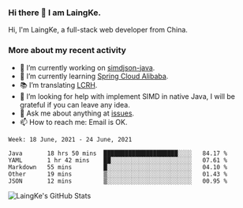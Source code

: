 ### Hi there 👋 I am LaingKe.

Hi, I'm LaingKe, a full-stack web developer from China.

### More about my recent activity

- 🔭 I’m currently working on [simdjson-java](https://github.com/laingke/simdjson-java).
- 🌱 I’m currently learning [Spring Cloud Alibaba](https://github.com/alibaba/spring-cloud-alibaba).
- :books: I’m translating [LCRH](https://github.com/LCTT/LCRH).
- 🤔 I’m looking for help with implement SIMD in native Java, I will be grateful if you can leave any idea.
- 💬 Ask me about anything at [issues](https://github.com/laingke/laingke/issues).
- 📫 How to reach me: Email is OK.

<!--START_SECTION:waka-->
```text
Week: 18 June, 2021 - 24 June, 2021

Java       18 hrs 50 mins  █████████████████████░░░░   84.17 % 
YAML       1 hr 42 mins    ██░░░░░░░░░░░░░░░░░░░░░░░   07.61 % 
Markdown   55 mins         █░░░░░░░░░░░░░░░░░░░░░░░░   04.10 % 
Other      19 mins         ▒░░░░░░░░░░░░░░░░░░░░░░░░   01.43 % 
JSON       12 mins         ▒░░░░░░░░░░░░░░░░░░░░░░░░   00.95 % 
```
<!--END_SECTION:waka-->

![LaingKe's GitHub Stats](https://github-readme-stats.vercel.app/api?username=laingke&show_icons=true&theme=nightowl&count_private=true)
